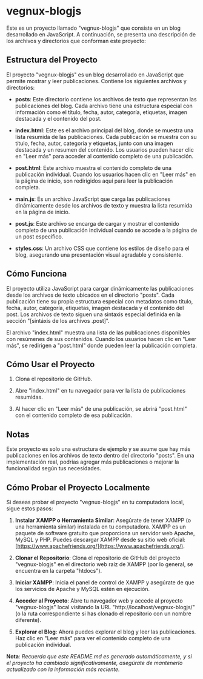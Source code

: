 # vegnux-blogjs

Este es un proyecto llamado "vegnux-blogjs" que consiste en un blog desarrollado en JavaScript. A continuación, se presenta una descripción de los archivos y directorios que conforman este proyecto:

## Estructura del Proyecto

El proyecto "vegnux-blogjs" es un blog desarrollado en JavaScript que permite mostrar y leer publicaciones. Contiene los siguientes archivos y directorios:

- **posts**: Este directorio contiene los archivos de texto que representan las publicaciones del blog. Cada archivo tiene una estructura especial con información como el título, fecha, autor, categoría, etiquetas, imagen destacada y el contenido del post.

- **index.html**: Este es el archivo principal del blog, donde se muestra una lista resumida de las publicaciones. Cada publicación se muestra con su título, fecha, autor, categoría y etiquetas, junto con una imagen destacada y un resumen del contenido. Los usuarios pueden hacer clic en "Leer más" para acceder al contenido completo de una publicación.

- **post.html**: Este archivo muestra el contenido completo de una publicación individual. Cuando los usuarios hacen clic en "Leer más" en la página de inicio, son redirigidos aquí para leer la publicación completa.

- **main.js**: Es un archivo JavaScript que carga las publicaciones dinámicamente desde los archivos de texto y muestra la lista resumida en la página de inicio.

- **post.js**: Este archivo se encarga de cargar y mostrar el contenido completo de una publicación individual cuando se accede a la página de un post específico.

- **styles.css**: Un archivo CSS que contiene los estilos de diseño para el blog, asegurando una presentación visual agradable y consistente.

## Cómo Funciona

El proyecto utiliza JavaScript para cargar dinámicamente las publicaciones desde los archivos de texto ubicados en el directorio "posts". Cada publicación tiene su propia estructura especial con metadatos como título, fecha, autor, categoría, etiquetas, imagen destacada y el contenido del post. Los archivos de texto siguen una sintaxis especial definida en la sección "[sintáxis de los archivos .post]".

El archivo "index.html" muestra una lista de las publicaciones disponibles con resúmenes de sus contenidos. Cuando los usuarios hacen clic en "Leer más", se redirigen a "post.html" donde pueden leer la publicación completa.

## Cómo Usar el Proyecto

1. Clona el repositorio de GitHub.

2. Abre "index.html" en tu navegador para ver la lista de publicaciones resumidas.

3. Al hacer clic en "Leer más" de una publicación, se abrirá "post.html" con el contenido completo de esa publicación.

## Notas

Este proyecto es solo una estructura de ejemplo y se asume que hay más publicaciones en los archivos de texto dentro del directorio "posts". En una implementación real, podrías agregar más publicaciones o mejorar la funcionalidad según tus necesidades.

## Cómo Probar el Proyecto Localmente

Si deseas probar el proyecto "vegnux-blogjs" en tu computadora local, sigue estos pasos:

1. **Instalar XAMPP o Herramienta Similar**: Asegúrate de tener XAMPP (o una herramienta similar) instalada en tu computadora. XAMPP es un paquete de software gratuito que proporciona un servidor web Apache, MySQL y PHP. Puedes descargar XAMPP desde su sitio web oficial: [https://www.apachefriends.org/](https://www.apachefriends.org/).

2. **Clonar el Repositorio**: Clona el repositorio de GitHub del proyecto "vegnux-blogjs" en el directorio web raíz de XAMPP (por lo general, se encuentra en la carpeta "htdocs").

3. **Iniciar XAMPP**: Inicia el panel de control de XAMPP y asegúrate de que los servicios de Apache y MySQL estén en ejecución.

4. **Acceder al Proyecto**: Abre tu navegador web y accede al proyecto "vegnux-blogjs" local visitando la URL "http://localhost/vegnux-blogjs/" (o la ruta correspondiente si has clonado el repositorio con un nombre diferente).

5. **Explorar el Blog**: Ahora puedes explorar el blog y leer las publicaciones. Haz clic en "Leer más" para ver el contenido completo de una publicación individual.

**Nota**: *Recuerda que este README.md es generado automáticamente, y si el proyecto ha cambiado significativamente, asegúrate de mantenerlo actualizado con la información más reciente.*

